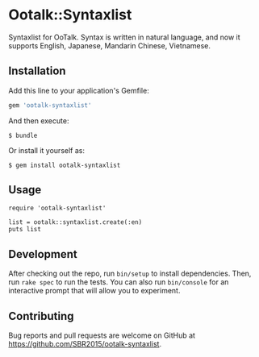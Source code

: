 # Ootalk::Syntaxlist

Syntaxlist for OoTalk.
Syntax is written in natural language, and now it supports English, Japanese, Mandarin Chinese, Vietnamese.

## Installation

Add this line to your application's Gemfile:

```ruby
gem 'ootalk-syntaxlist'
```

And then execute:

    $ bundle

Or install it yourself as:

    $ gem install ootalk-syntaxlist

## Usage

    require 'ootalk-syntaxlist'
	
	list = ootalk::syntaxlist.create(:en)
	puts list

## Development

After checking out the repo, run `bin/setup` to install dependencies. Then, run `rake spec` to run the tests. You can also run `bin/console` for an interactive prompt that will allow you to experiment.

## Contributing

Bug reports and pull requests are welcome on GitHub at https://github.com/SBR2015/ootalk-syntaxlist.
